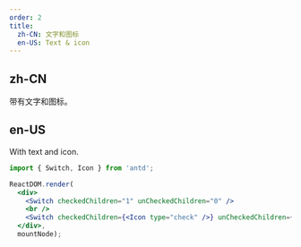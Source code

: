```yaml
---
order: 2
title:
  zh-CN: 文字和图标
  en-US: Text & icon
---
```


## zh-CN

带有文字和图标。

## en-US

With text and icon.

````jsx
import { Switch, Icon } from 'antd';

ReactDOM.render(
  <div>
    <Switch checkedChildren="1" unCheckedChildren="0" />
    <br />
    <Switch checkedChildren={<Icon type="check" />} unCheckedChildren={<Icon type="cross" />} defaultChecked />
  </div>,
  mountNode);
````
